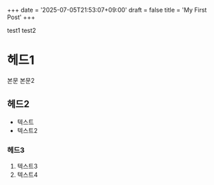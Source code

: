 +++
date = '2025-07-05T21:53:07+09:00'
draft = false
title = 'My First Post'
+++

test1
test2

# 헤드1
본문
본문2

## 헤드2
- 텍스트
- 텍스트2

### 헤드3
1. 텍스트3
1. 텍스트4
